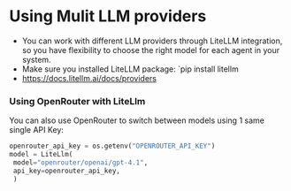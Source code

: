 # Using Mulit LLM providers 
- You can work with different LLM providers through LiteLLM integration, so you have flexibility to choose the right model for each agent in your system.
- Make sure you installed LiteLLM package: `pip install litellm  
- https://docs.litellm.ai/docs/providers

### Using OpenRouter with LiteLlm
You can also use OpenRouter to switch between models using 1 same single API Key:
```python
openrouter_api_key = os.getenv("OPENROUTER_API_KEY")
model = LiteLlm(
 model="openrouter/openai/gpt-4.1",
 api_key=openrouter_api_key,
 )
```